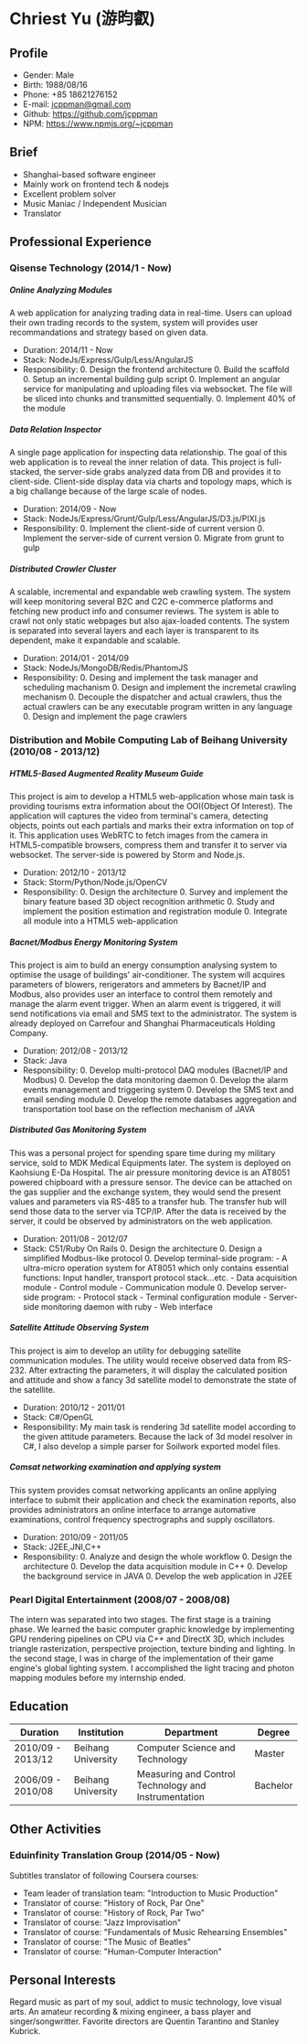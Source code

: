 # Chriest Yu (游昀叡)

## Profile

- Gender: Male
- Birth: 1988/08/16
- Phone: +85 18621276152
- E-mail: jcppman@gmail.com
- Github: https://github.com/jcppman
- NPM: https://www.npmjs.org/~jcppman

## Brief

- Shanghai-based software engineer
- Mainly work on frontend tech & nodejs
- Excellent problem solver
- Music Maniac / Independent Musician
- Translator

## Professional Experience

### Qisense Technology (2014/1 - Now)

##### Online Analyzing Modules

A web application for analyzing trading data in real-time. Users can upload
their own trading records to the system, system will provides user recommandations
and strategy based on given data.

- Duration: 2014/11 - Now
- Stack: NodeJs/Express/Gulp/Less/AngularJS
- Responsibility:
    0. Design the frontend architecture
    0. Build the scaffold
    0. Setup an incremental building gulp script
    0. Implement an angular service for manipulating and uploading files via
       websocket. The file will be sliced into chunks and transmitted
       sequentially.
    0. Implement 40% of the module

##### Data Relation Inspector

A single page application for inspecting data relationship. The goal of this
web application is to reveal the inner relation of data. This project is
full-stacked, the server-side grabs analyzed data from DB and provides it to
client-side. Client-side display data via charts and topology maps, which is a
big challange because of the large scale of nodes.

- Duration: 2014/09 - Now
- Stack: NodeJs/Express/Grunt/Gulp/Less/AngularJS/D3.js/PIXI.js
- Responsibility:
    0. Implement the client-side of current version
    0. Implement the server-side of current version
    0. Migrate from grunt to gulp

##### Distributed Crawler Cluster

A scalable, incremental and expandable web crawling system. The system will keep
monitoring several B2C and C2C e-commerce platforms and fetching new product info
and consumer reviews. The system is able to crawl not only static webpages but
also ajax-loaded contents. The system is separated into several layers and
each layer is transparent to its dependent, make it expandable and scalable.

- Duration: 2014/01 - 2014/09
- Stack: NodeJs/MongoDB/Redis/PhantomJS
- Responsibility:
    0. Desing and implement the task manager and scheduling machanism
    0. Design and implement the incremetal crawling mechanism
    0. Decouple the dispatcher and actual crawlers, thus the actual crawlers can
       be any executable program written in any language
    0. Design and implement the page crawlers

### Distribution and Mobile Computing Lab of Beihang University (2010/08 - 2013/12)

##### HTML5-Based Augmented Reality Museum Guide

This project is aim to develop a HTML5 web-application whose main task is
providing tourisms extra information about the OOI(Object Of Interest).
The application will captures the video from terminal's camera, detecting
objects, points out each partials and marks their extra information on top of
it. This application uses WebRTC to fetch images from the camera in
HTML5-compatible browsers, compress them and transfer it to server via
websocket. The server-side is powered by Storm and Node.js.

- Duration: 2012/10 - 2013/12
- Stack: Storm/Python/Node.js/OpenCV
- Responsibility:
    0. Design the architecture
    0. Survey and implement the binary feature based 3D object recognition arithmetic
    0. Study and implement the position estimation and registration module
    0. Integrate all module into a HTML5 web-application

##### Bacnet/Modbus Energy Monitoring System

This project is aim to build an energy consumption analysing system to optimise
the usage of buildings' air-conditioner. The system will acquires parameters of
blowers, rerigerators and ammeters by Bacnet/IP and Modbus, also provides user
an interface to control them remotely and manage the alarm event trigger. When
an alarm event is triggered, it will send notifications via email and SMS text
to the administrator. The system is already deployed on Carrefour and Shanghai
Pharmaceuticals Holding Company.

- Duration: 2012/08 - 2013/12
- Stack: Java
- Responsibility:
    0. Develop multi-protocol DAQ modules (Bacnet/IP and Modbus)
    0. Develop the data monitoring daemon
    0. Develop the alarm events management and triggering system
    0. Develop the SMS text and email sending module
    0. Develop the remote databases aggregation and transportation tool base on
       the reflection mechanism of JAVA

##### Distributed Gas Monitoring System

This was a personal project for spending spare time during my military service,
sold to MDK Medical Equipments later. The system is deployed on Kaohsiung E-Da
Hospital. The air pressure monitoring device is an AT8051 powered chipboard
with a pressure sensor. The device can be attached on the gas supplier and the
exchange system, they would send the present values and parameters via RS-485
to a transfer hub. The transfer hub will send those data to the server via
TCP/IP. After the data is received by the server, it could be observed by
administrators on the web application.

- Duration: 2011/08 - 2012/07
- Stack: C51/Ruby On Rails
    0. Design the architecture
    0. Design a simplified Modbus-like protocol
    0. Develop terminal-side program:
        - A ultra-micro operation system for AT8051 which only contains
          essential functions: Input handler, transport protocol stack…etc.
        - Data acquisition module
        - Control module
        - Communication module
    0. Develop server-side program:
        - Protocol stack
        - Terminal configuration module
        - Server-side monitoring daemon with ruby
        - Web interface

##### Satellite Attitude Observing System

This project is aim to develop an utility for debugging satellite communication
modules. The utility would receive observed data from RS-232. After extracting
the parameters, it will display the calculated position and attitude and show a
fancy 3d satellite model to demonstrate the state of the satellite.

- Duration: 2010/12 - 2011/01
- Stack: C#/OpenGL
- Responsibility: My main task is rendering 3d satellite model according to the
  given attitude parameters. Because the lack of 3d model resolver in C#, I
  also develop a simple parser for Soilwork exported model files.

##### Comsat networking examination and applying system

This system provides comsat networking applicants an online applying interface
to submit their application and check the examination reports, also provides
administrators an online interface to arrange automative examinations, control
frequency spectrographs and supply oscillators.

- Duration: 2010/09 - 2011/05
- Stack: J2EE,JNI,C++
- Responsibility:
    0. Analyze and design the whole workflow
    0. Design the architecture
    0. Develop the data acquisition module in C++
    0. Develop the background service in JAVA
    0. Develop the web application in J2EE

### Pearl Digital Entertainment (2008/07 - 2008/08)

The intern was separated into two stages. The first stage is a training phase.
We learned the basic computer graphic knowledge by implementing GPU rendering
pipelines on CPU via C++ and DirectX 3D, which includes triangle rasterization,
perspective projection, texture binding and lighting. In the second stage, I
was in charge of the implementation  of their game engine's global lighting
system. I accomplished the light tracing and photon mapping modules before my
internship ended.

## Education

| Duration | Institution | Department | Degree
| -------- | ----------- | ---------- | -------
| 2010/09 - 2013/12 | Beihang University | Computer Science and Technology | Master |
| 2006/09 - 2010/08 | Beihang University | Measuring and Control Technology and Instrumentation | Bachelor |

## Other Activities

### Eduinfinity Translation Group (2014/05 - Now)

Subtitles translator of following Coursera courses:

- Team leader of translation team: "Introduction to Music Production"
- Translator of course: "History of Rock, Par One"
- Translator of course: "History of Rock, Par Two"
- Translator of course: "Jazz Improvisation"
- Translator of course: "Fundamentals of Music Rehearsing Ensembles"
- Translator of course: "The Music of Beatles"
- Translator of course: "Human-Computer Interaction"

## Personal Interests

Regard music as part of my soul, addict to music technology, love visual arts.
An amateur recording & mixing engineer, a bass player and singer/songwritter.
Favorite directors are Quentin Tarantino and Stanley Kubrick.

